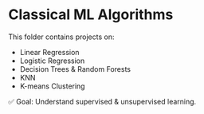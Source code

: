 # Classical ML Algorithms

This folder contains projects on:
- Linear Regression
- Logistic Regression
- Decision Trees & Random Forests
- KNN
- K-means Clustering

✅ Goal: Understand supervised & unsupervised learning.

